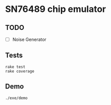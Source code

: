 # SN76489 chip emulator

## TODO

- [ ] Noise Generator

## Tests

``` shell
rake test
rake coverage
```

## Demo

``` shell
./exe/demo
```

